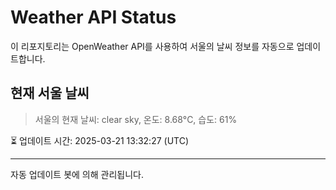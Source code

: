 
# Weather API Status

이 리포지토리는 OpenWeather API를 사용하여 서울의 날씨 정보를 자동으로 업데이트합니다.

## 현재 서울 날씨
> 서울의 현재 날씨: clear sky, 온도: 8.68°C, 습도: 61%

⏳ 업데이트 시간: 2025-03-21 13:32:27 (UTC)

---
자동 업데이트 봇에 의해 관리됩니다.
